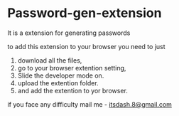 # Password-gen-extension
It is a extension for generating passwords

to add this extension to your browser you need to just

1. download all the files,
2. go to your browser extention setting,
3. Slide the developer mode on.
4. upload the extention folder.
5. and add the extention to yor browser.

if you face any difficulty mail me - itsdash.8@gmail.com
